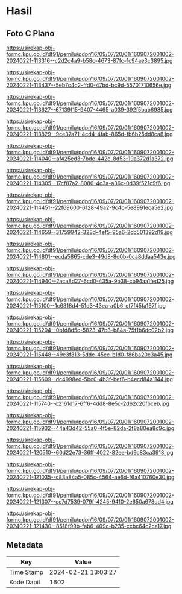 # Hasil

## Foto C Plano

https://sirekap-obj-formc.kpu.go.id/df91/pemilu/pdpr/16/09/07/20/01/1609072001002-20240221-113316--c2d2c4a9-b58c-4673-87fc-1c94ae3c3895.jpg

https://sirekap-obj-formc.kpu.go.id/df91/pemilu/pdpr/16/09/07/20/01/1609072001002-20240221-113437--5eb7c4d2-ffd0-47bd-bc9d-55701710656e.jpg

https://sirekap-obj-formc.kpu.go.id/df91/pemilu/pdpr/16/09/07/20/01/1609072001002-20240221-113627--67139f15-9407-4465-a039-392f5bab6985.jpg

https://sirekap-obj-formc.kpu.go.id/df91/pemilu/pdpr/16/09/07/20/01/1609072001002-20240221-113829--9ce37a71-4cd4-4fab-865d-fb6b25dd8ca8.jpg

https://sirekap-obj-formc.kpu.go.id/df91/pemilu/pdpr/16/09/07/20/01/1609072001002-20240221-114040--af425ed3-7bdc-442c-8d53-19a372d1a372.jpg

https://sirekap-obj-formc.kpu.go.id/df91/pemilu/pdpr/16/09/07/20/01/1609072001002-20240221-114305--17cf87a2-8080-4c3a-a36c-0d39f521c9f6.jpg

https://sirekap-obj-formc.kpu.go.id/df91/pemilu/pdpr/16/09/07/20/01/1609072001002-20240221-114451--22f69600-6128-49a2-9c4b-5e8991eca5e2.jpg

https://sirekap-obj-formc.kpu.go.id/df91/pemilu/pdpr/16/09/07/20/01/1609072001002-20240221-114659--31759942-328d-4ef5-95a6-2cb501392d19.jpg

https://sirekap-obj-formc.kpu.go.id/df91/pemilu/pdpr/16/09/07/20/01/1609072001002-20240221-114801--ecda5865-cde3-49d8-8d0b-0ca8ddaa543e.jpg

https://sirekap-obj-formc.kpu.go.id/df91/pemilu/pdpr/16/09/07/20/01/1609072001002-20240221-114940--2aca8d27-6cd0-435a-9b38-cb94aa1fed25.jpg

https://sirekap-obj-formc.kpu.go.id/df91/pemilu/pdpr/16/09/07/20/01/1609072001002-20240221-115100--1c6818d4-51d3-43ea-a0b6-cf7f45fa167f.jpg

https://sirekap-obj-formc.kpu.go.id/df91/pemilu/pdpr/16/09/07/20/01/1609072001002-20240221-115204--0bfd8d5c-5823-47b3-b84a-75f1b6dc02b2.jpg

https://sirekap-obj-formc.kpu.go.id/df91/pemilu/pdpr/16/09/07/20/01/1609072001002-20240221-115448--49e3f313-5ddc-45cc-b1d0-f86ba20c3a45.jpg

https://sirekap-obj-formc.kpu.go.id/df91/pemilu/pdpr/16/09/07/20/01/1609072001002-20240221-115609--dc4998ed-5bc0-4b3f-bef6-b4ecd84a1144.jpg

https://sirekap-obj-formc.kpu.go.id/df91/pemilu/pdpr/16/09/07/20/01/1609072001002-20240221-115740--c2161d17-6ff6-4dd8-8e5c-2d62c20fbceb.jpg

https://sirekap-obj-formc.kpu.go.id/df91/pemilu/pdpr/16/09/07/20/01/1609072001002-20240221-115932--44a43d42-55a0-4f5e-82da-2f8a80ea8c9c.jpg

https://sirekap-obj-formc.kpu.go.id/df91/pemilu/pdpr/16/09/07/20/01/1609072001002-20240221-120510--60d22e73-36ff-4022-82ee-bd9c83ca3918.jpg

https://sirekap-obj-formc.kpu.go.id/df91/pemilu/pdpr/16/09/07/20/01/1609072001002-20240221-121035--c83a84a5-085c-4564-ae6d-f6a410760e30.jpg

https://sirekap-obj-formc.kpu.go.id/df91/pemilu/pdpr/16/09/07/20/01/1609072001002-20240221-121307--cc7d7539-079f-4245-9410-2e650a678dd4.jpg

https://sirekap-obj-formc.kpu.go.id/df91/pemilu/pdpr/16/09/07/20/01/1609072001002-20240221-121430--8518f99b-fab6-409c-b235-ccbc64c2ca17.jpg


## Metadata

| Key        | Value               |
| ---------- | ------------------- |
| Time Stamp | 2024-02-21 13:03:27 |
| Kode Dapil | 1602                |



